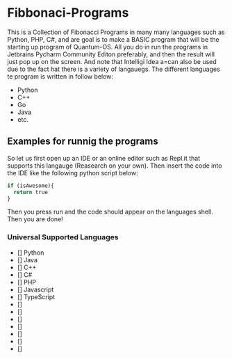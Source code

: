 # Fibbonaci-Programs
This is a Collection of Fibonacci Programs in many many languages such as Python, PHP, C#, and are goal is to make a BASIC program that will be the starting up program of Quantum-OS. All you do in run the programs in Jetbrains Pycharm Community Editon preferably, and then the result will just pop up on the screen. And note that Intelligi Idea a=can also be used due to the fact hat there is a variety of langauegs. The different languages te program is written in follow below:
* Python
* C++
* Go
* Java
* etc.

## Examples for runnig the programs
So let us first open up an IDE or an online editor such as Repl.it that supports this langauge (Reasearch on your own). Then insert the code into the IDE like the following python script below:

```python
if (isAwesome){
  return true
}
```

Then you press run and the code should appear on the languages shell. Then you are done!

### Universal Supported Languages

 - [] Python
 - [] Java 
 - [] C++
 - [] C#
 - [] PHP
 - [] Javascript
 - [] TypeScript
 - [] 
 - [] 
 - [] 
 - [] 
 - [] 
 - [] 
 - [] 
